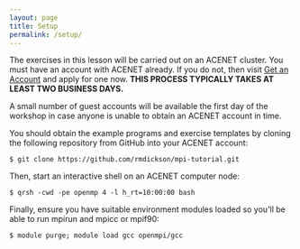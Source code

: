 ```yaml
---
layout: page
title: Setup
permalink: /setup/
---
```

The exercises in this lesson will be carried out on
an ACENET cluster. You must have an account with ACENET
already. If you do not, then visit
<a href="https://www.ace-net.ca/wiki/Get_an_Account">Get an Account</a>
and apply for one now. 
**THIS PROCESS TYPICALLY TAKES AT LEAST TWO BUSINESS DAYS.**

A small number of guest accounts will be available the first
day of the workshop in case anyone is unable to obtain an ACENET account
in time.

You should obtain the example programs and exercise templates by
cloning the following repository from GitHub into your ACENET account:

``` $ git clone https://github.com/rmdickson/mpi-tutorial.git ```

Then, start an interactive shell on an ACENET computer node:

``` $ qrsh -cwd -pe openmp 4 -l h_rt=10:00:00 bash ```

Finally, ensure you have suitable environment modules loaded so you'll
be able to run mpirun and mpicc or mpif90:

``` $ module purge; module load gcc openmpi/gcc ```
